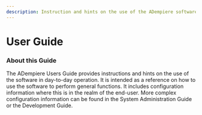 ```yaml
---
description: Instruction and hints on the use of the ADempiere software
---
```


# User Guide

### About this Guide

The ADempiere Users Guide provides instructions and hints on the use of the software in day-to-day operation. It is intended as a reference on how to use the software to perform general functions. It includes configuration information where this is in the realm of the end-user. More complex configuration information can be found in the System Administration Guide or the Development Guide.

